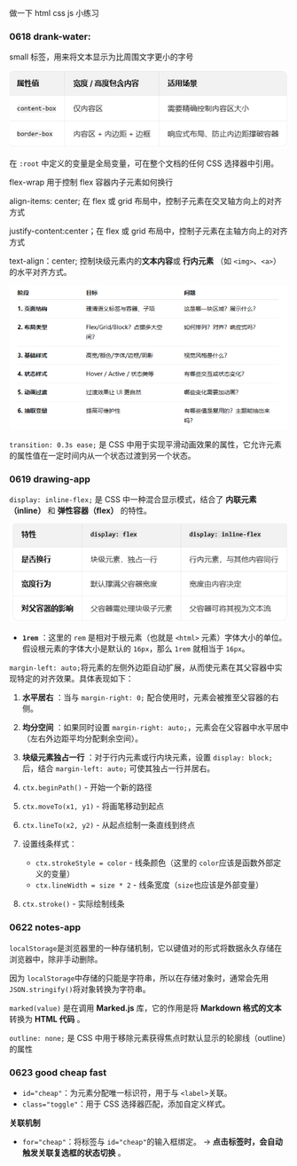 做一下 html css js 小练习

### 0618 drank-water:

small 标签，用来将文本显示为比周围文字更小的字号

![1750214573940](image/readme/1750214573940.png)

在 `:root` 中定义的变量是全局变量，可在整个文档的任何 CSS 选择器中引用。

flex-wrap 用于控制 flex 容器内子元素如何换行

align-items: center; 在 flex 或 grid 布局中，控制子元素在交叉轴方向上的对齐方式

justify-content:center；在 flex 或 grid 布局中，控制子元素在主轴方向上的对齐方式

text-align：center; 控制块级元素内的**文本内容**或 **行内元素** （如 `<img>`、`<a>`）的水平对齐方式。

![1750218577014](image/readme/1750218577014.png)

`transition: 0.3s ease;` 是 CSS 中用于实现平滑动画效果的属性，它允许元素的属性值在一定时间内从一个状态过渡到另一个状态。

### 0619 drawing-app

`display: inline-flex;` 是 CSS 中一种混合显示模式，结合了 **内联元素（inline）** 和 **弹性容器（flex）** 的特性。

![1750342360633](image/readme/1750342360633.png)

- **`1rem`** ：这里的 `rem` 是相对于根元素（也就是 `<html>` 元素）字体大小的单位。假设根元素的字体大小是默认的 `16px`，那么 `1rem` 就相当于 `16px`。

`margin-left: auto;`将元素的左侧外边距自动扩展，从而使元素在其父容器中实现特定的对齐效果。具体表现如下：

1. **水平居右** ：当与 `margin-right: 0;` 配合使用时，元素会被推至父容器的右侧。
2. **均分空间** ：如果同时设置 `margin-right: auto;`，元素会在父容器中水平居中（左右外边距平均分配剩余空间）。
3. **块级元素独占一行** ：对于行内元素或行内块元素，设置 `display: block;` 后，结合 `margin-left: auto;` 可使其独占一行并居右。
4. `ctx.beginPath()` - 开始一个新的路径
5. `ctx.moveTo(x1, y1)` - 将画笔移动到起点
6. `ctx.lineTo(x2, y2)` - 从起点绘制一条直线到终点
7. 设置线条样式：

   - `ctx.strokeStyle = color` - 线条颜色（这里的 `color`应该是函数外部定义的变量）
   - `ctx.lineWidth = size * 2` - 线条宽度（`size`也应该是外部变量）

8. `ctx.stroke()` - 实际绘制线条

### 0622 notes-app

`localStorage`是浏览器里的一种存储机制，它以键值对的形式将数据永久存储在浏览器中，除非手动删除。

因为 `localStorage`中存储的只能是字符串，所以在存储对象时，通常会先用 `JSON.stringify()`将对象转换为字符串。

`marked(value)` 是在调用 **Marked.js** 库，它的作用是将 **Markdown 格式的文本**转换为 **HTML 代码** 。

`outline: none;` 是 CSS 中用于移除元素获得焦点时默认显示的轮廓线（outline）的属性

### 0623 good cheap fast

- `id="cheap"`：为元素分配唯一标识符，用于与 `<label>`关联。
- `class="toggle"`：用于 CSS 选择器匹配，添加自定义样式。

**关联机制**

- `for="cheap"`：将标签与 `id="cheap"`的输入框绑定。
  → **点击标签时，会自动触发关联复选框的状态切换** 。
